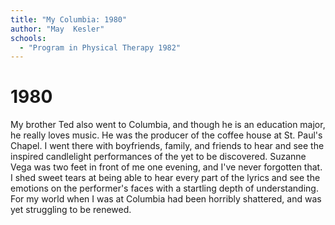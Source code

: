 ```yaml
---
title: "My Columbia: 1980"
author: "May  Kesler"
schools:
  - "Program in Physical Therapy 1982"
---
```


# 1980

My brother Ted also went to Columbia, and though he is an education major, he really loves music. He was the producer of the coffee house at St. Paul's Chapel. I went there with boyfriends, family, and friends to hear and see the inspired candlelight performances of the yet to be discovered. Suzanne Vega was two feet in front of me one evening, and I've never forgotten that.  I shed sweet tears at being able to hear every part of the lyrics and see the emotions on the performer's faces with a startling depth of understanding. For my world when I was at Columbia had been horribly shattered, and was yet struggling to be renewed.
